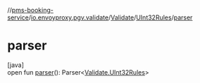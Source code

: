 //[pms-booking-service](../../../../index.md)/[io.envoyproxy.pgv.validate](../../index.md)/[Validate](../index.md)/[UInt32Rules](index.md)/[parser](parser.md)

# parser

[java]\
open fun [parser](parser.md)(): Parser&lt;[Validate.UInt32Rules](index.md)&gt;